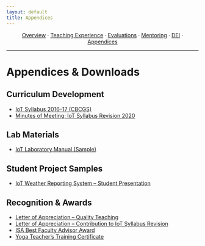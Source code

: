 ```yaml
---
layout: default
title: Appendices
---
```



<p align="center">
  <a href="{{ 'index.html' | relative_url }}">Overview</a> ·
  <a href="{{ 'teaching.html' | relative_url }}">Teaching Experience</a> ·
  <a href="{{ 'evaluations.html' | relative_url }}">Evaluations</a> ·
  <a href="{{ 'mentoring.html' | relative_url }}">Mentoring</a> ·
  <a href="{{ 'dei.html' | relative_url }}">DEI</a> ·
  <a href="{{ 'appendices.html' | relative_url }}">Appendices</a>
</p>
<hr/>


# Appendices & Downloads

## Curriculum Development
- [IoT Syllabus 2016–17 (CBCGS)](/assets/IoT_Syllabus_2016.pdf)
- [Minutes of Meeting: IoT Syllabus Revision 2020](/assets/IoT_Syllabus_Revision_2020.pdf)

## Lab Materials
- [IoT Laboratory Manual (Sample)](/assets/IoT_Lab_Manual.pdf)

## Student Project Samples
- [IoT Weather Reporting System – Student Presentation](/assets/IoT_Weather_Project.pptx)

## Recognition & Awards
- [Letter of Appreciation – Quality Teaching](/assets/Letter_Quality_Teaching.pdf)
- [Letter of Appreciation – Contribution to IoT Syllabus Revision](/assets/Letter_Syllabus_Revision.pdf)
- [ISA Best Faculty Advisor Award](/assets/ISA_Best_Faculty_Advisor.pdf)
- [Yoga Teacher’s Training Certificate](/assets/Yoga_Teacher_Certificate.pdf)
